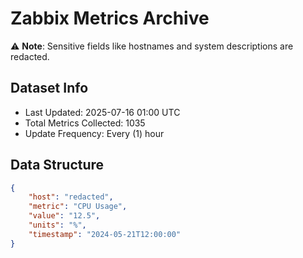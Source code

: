 # Zabbix Metrics Archive

⚠️ **Note**: Sensitive fields like hostnames and system descriptions are redacted.

## Dataset Info
- Last Updated: 2025-07-16 01:00 UTC
- Total Metrics Collected: 1035
- Update Frequency: Every (1) hour

## Data Structure
```json
{
    "host": "redacted",
    "metric": "CPU Usage",
    "value": "12.5",
    "units": "%",
    "timestamp": "2024-05-21T12:00:00"
}
```
